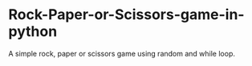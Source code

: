 # Rock-Paper-or-Scissors-game-in-python
A simple rock, paper or scissors game using random and while loop.
